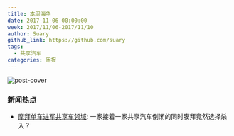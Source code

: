 ```yaml
---
title: 本周海华
date: 2017-11-06 00:00:00
week: 2017/11/06-2017/11/10
author: Suary
github_link: https://github.com/suary
tags:
  - 共享汽车
categories: 周报
---
```

![post-cover](http://upload.techweb.com.cn/2017/1106/1509935280615.jpg)

### 新闻热点

- [摩拜单车进军共享车领域](http://www.techweb.com.cn/it/2017-11-06/2602327.shtml): 一家接着一家共享汽车倒闭的同时膜拜竟然选择杀入？
